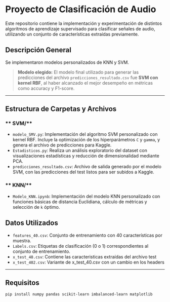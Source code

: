# Proyecto de Clasificación de Audio

Este repositorio contiene la implementación y experimentación de distintos algoritmos de aprendizaje supervisado para clasificar señales de audio, utilizando un conjunto de características extraídas previamente.

##  Descripción General

Se implementaron modelos personalizados de KNN y SVM.
>  **Modelo elegido:** El modelo final utilizado para generar las predicciones del archivo `predicciones_resultado.csv` fue **SVM con kernel RBF**, al haber alcanzado el mejor desempeño en métricas como accuracy y F1-score.

---

## Estructura de Carpetas y Archivos

### ** SVM/**

- `modelo_SMV.py`: Implementación del algoritmo SVM personalizado con kernel RBF. Incluye la optimización de los hiperparámetros `C` y `gamma`, y genera el archivo de predicciones para Kaggle.
- `Estadisticos.py`: Realiza un análisis exploratorio del dataset con visualizaciones estadísticas y reducción de dimensionalidad mediante PCA.
- `predicciones_resultado.csv`: Archivo de salida generado por el modelo SVM, con las predicciones del test listos para ser subidos a Kaggle.

### ** KNN/**

- `Modelo_KNN.ipynb`: Implementación del modelo KNN personalizado con funciones básicas de distancia Euclidiana, cálculo de métricas y selección de `k` óptimo.

##  Datos Utilizados

- `features_40.csv`: Conjunto de entrenamiento con 40 características por muestra.
- `Labels.csv`: Etiquetas de clasificación (0 o 1) correspondientes al conjunto de entrenamiento.
- `x_test_40.csv`: Contiene las caracteristicas extraídas del archivo test
- `x_test_402.csv`: Variante de x_test_40.csv con un cambio en los headers

---

## Requisitos

```bash
pip install numpy pandas scikit-learn imbalanced-learn matplotlib
